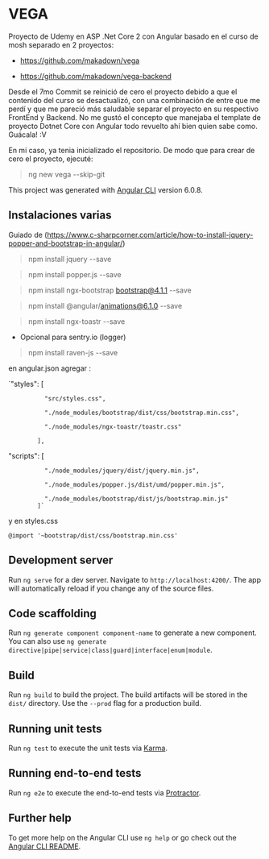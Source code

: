 # VEGA
Proyecto de Udemy en ASP .Net Core 2 con Angular basado en el curso de mosh separado en 2 proyectos:

- https://github.com/makadown/vega

- https://github.com/makadown/vega-backend

Desde el 7mo Commit se reinició de cero el proyecto debido a que el contenido del curso se desactualizó, con una combinación de entre que me perdí y que me pareció más saludable separar el proyecto en su respectivo FrontEnd y Backend. No me gustó el concepto que manejaba el template de proyecto Dotnet Core con Angular todo revuelto ahí bien quien sabe como. Guácala! :V

En mi caso, ya tenia inicializado el repositorio. De modo que para crear de cero el proyecto, ejecuté: 

> ng new vega --skip-git


This project was generated with [Angular CLI](https://github.com/angular/angular-cli) version 6.0.8.

## Instalaciones varias

Guiado de (https://www.c-sharpcorner.com/article/how-to-install-jquery-popper-and-bootstrap-in-angular/)

> npm install jquery --save

> npm install popper.js --save

> npm install ngx-bootstrap bootstrap@4.1.1 --save

> npm install @angular/animations@6.1.0 --save

> npm install ngx-toastr --save

- Opcional para sentry.io (logger)
> npm install raven-js --save


en angular.json agregar :

`"styles": [
  
              "src/styles.css",
              
              "./node_modules/bootstrap/dist/css/bootstrap.min.css",

              "./node_modules/ngx-toastr/toastr.css"

            ],

"scripts": [
  
              "./node_modules/jquery/dist/jquery.min.js",
              
              "./node_modules/popper.js/dist/umd/popper.min.js",
              
              "./node_modules/bootstrap/dist/js/bootstrap.min.js"
            ]`

y en styles.css 

`@import '~bootstrap/dist/css/bootstrap.min.css'`

## Development server

Run `ng serve` for a dev server. Navigate to `http://localhost:4200/`. The app will automatically reload if you change any of the source files.

## Code scaffolding

Run `ng generate component component-name` to generate a new component. You can also use `ng generate directive|pipe|service|class|guard|interface|enum|module`.

## Build

Run `ng build` to build the project. The build artifacts will be stored in the `dist/` directory. Use the `--prod` flag for a production build.

## Running unit tests

Run `ng test` to execute the unit tests via [Karma](https://karma-runner.github.io).

## Running end-to-end tests

Run `ng e2e` to execute the end-to-end tests via [Protractor](http://www.protractortest.org/).

## Further help

To get more help on the Angular CLI use `ng help` or go check out the [Angular CLI README](https://github.com/angular/angular-cli/blob/master/README.md).